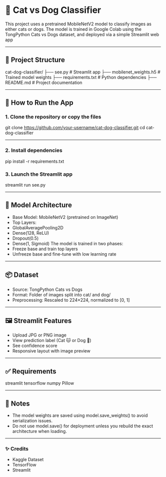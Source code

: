 # 🐾 Cat vs Dog Classifier
This project uses a pretrained MobileNetV2 model to classify images as either cats or dogs. The model is trained in Google Colab using the TongPython Cats vs Dogs dataset, and deployed via a simple Streamlit web app

---

## 📁 Project Structure
cat-dog-classifier/
├── see.py                  # Streamlit app
├── mobilenet_weights.h5    # Trained model weights
├── requirements.txt        # Python dependencies
├── README.md               # Project documentation

---

## 🚀 How to Run the App
### 1. Clone the repository or copy the files
git clone https://github.com/your-username/cat-dog-classifier.git
cd cat-dog-classifier

---

### 2. Install dependencies
pip install -r requirements.txt


### 3. Launch the Streamlit app
streamlit run see.py

---

## 🧠 Model Architecture
- Base Model: MobileNetV2 (pretrained on ImageNet)
- Top Layers:
- GlobalAveragePooling2D
- Dense(128, ReLU)
- Dropout(0.5)
- Dense(1, Sigmoid)
The model is trained in two phases:
- Freeze base and train top layers
- Unfreeze base and fine-tune with low learning rate

---

## 📦 Dataset
- Source: TongPython Cats vs Dogs
- Format: Folder of images split into cat/ and dog/
- Preprocessing: Rescaled to 224×224, normalized to [0, 1]

---

## 🖼️ Streamlit Features
- Upload JPG or PNG image
- View prediction label (Cat 🐱 or Dog 🐶)
- See confidence score
- Responsive layout with image preview

---

## ✅ Requirements
streamlit
tensorflow
numpy
Pillow

---

## 📌 Notes
- The model weights are saved using model.save_weights() to avoid serialization issues.
- Do not use model.save() for deployment unless you rebuild the exact architecture when loading.

---

### ✨ Credits
- Kaggle Dataset
- TensorFlow
- Streamlit
